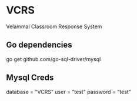# VCRS
Velammal Classroom Response System

## Go dependencies
go get github.com/go-sql-driver/mysql

## Mysql Creds
database = "VCRS"
user = "test"
password = "test"
